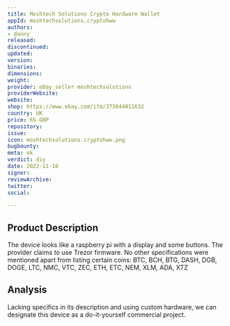 ```yaml
---
title: Moshtech Solutions Crypto Hardware Wallet
appId: moshtechsolutions.cryptohww
authors:
- danny
released: 
discontinued: 
updated: 
version: 
binaries: 
dimensions: 
weight: 
provider: eBay seller moshtechsolutions
providerWebsite: 
website: 
shop: https://www.ebay.com/itm/373644011632
country: UK
price: 65 GBP
repository: 
issue: 
icon: moshtechsolutions.cryptohww.png
bugbounty: 
meta: ok
verdict: diy
date: 2022-11-10
signer: 
reviewArchive: 
twitter: 
social: 

---
```


## Product Description 

The device looks like a raspberry pi with a display and some buttons. The provider claims to use Trezor firmware. No other specifications were mentioned apart from listing certain coins: BTC, BCH, BTG, DASH, DGB, DOGE, LTC, NMC, VTC, ZEC, ETH, ETC, NEM, XLM, ADA, XTZ

## Analysis 

Lacking specifics in its description and using custom hardware, we can designate this device as a do-it-yourself commercial project. 